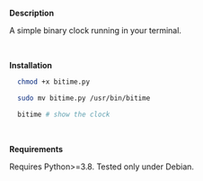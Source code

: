 **Description**

A simple binary clock running in your terminal.

&nbsp;

**Installation**

```bash
  chmod +x bitime.py
```

```bash
  sudo mv bitime.py /usr/bin/bitime
```

```bash
  bitime # show the clock
```

&nbsp;

**Requirements**

Requires Python>=3.8. Tested only under Debian.
